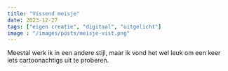 ```yaml
---
title: "Vissend meisje"
date: 2023-12-27
tags: ["eigen creatie", "digitaal", "uitgelicht"]
image : "/images/posts/meisje-vist.png"
---
```


Meestal werk ik in een andere stijl, maar ik vond het wel leuk om een keer iets cartoonachtigs uit te proberen. 
